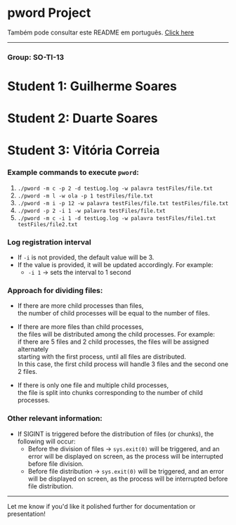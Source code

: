 # pword Project

Também pode consultar este README em português. [Click here](README-PT.md)

---

### Group: SO-TI-13  
# Student 1: Guilherme Soares  
# Student 2: Duarte Soares  
# Student 3: Vitória Correia  

### Example commands to execute `pword`:
1) `./pword -m c -p 2 -d testLog.log -w palavra testFiles/file.txt`  
2) `./pword -m l -w ola -p 1 testFiles/file.txt`  
3) `./pword -m i -p 12 -w palavra testFiles/file.txt testFiles/file.txt`  
4) `./pword -p 2 -i 1 -w palavra testFiles/file.txt`  
5) `./pword -m c -i 1 -d testLog.log -w palavra testFiles/file1.txt testFiles/file2.txt`

### Log registration interval  
- If `-i` is not provided, the default value will be 3.  
- If the value is provided, it will be updated accordingly. For example:  
  - `-i 1` -> sets the interval to 1 second

### Approach for dividing files:
- If there are more child processes than files,  
  the number of child processes will be equal to the number of files.

- If there are more files than child processes,  
  the files will be distributed among the child processes. For example:  
  if there are 5 files and 2 child processes, the files will be assigned alternately  
  starting with the first process, until all files are distributed.  
  In this case, the first child process will handle 3 files and the second one 2 files.

- If there is only one file and multiple child processes,  
  the file is split into chunks corresponding to the number of child processes.

### Other relevant information:
- If SIGINT is triggered before the distribution of files (or chunks), the following will occur:  
  - Before the division of files -> `sys.exit(0)` will be triggered, and an error will be displayed on screen, as the process will be interrupted before file division.  
  - Before file distribution -> `sys.exit(0)` will be triggered, and an error will be displayed on screen, as the process will be interrupted before file distribution.

--- 

Let me know if you'd like it polished further for documentation or presentation!
